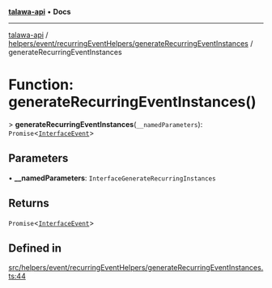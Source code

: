 [**talawa-api**](../../../../../README.md) • **Docs**

***

[talawa-api](../../../../../modules.md) / [helpers/event/recurringEventHelpers/generateRecurringEventInstances](../README.md) / generateRecurringEventInstances

# Function: generateRecurringEventInstances()

\> **generateRecurringEventInstances**(`__namedParameters`): `Promise`\<[`InterfaceEvent`](../../../../../models/Event/interfaces/InterfaceEvent.md)\>

## Parameters

• **\_\_namedParameters**: `InterfaceGenerateRecurringInstances`

## Returns

`Promise`\<[`InterfaceEvent`](../../../../../models/Event/interfaces/InterfaceEvent.md)\>

## Defined in

[src/helpers/event/recurringEventHelpers/generateRecurringEventInstances.ts:44](https://github.com/PalisadoesFoundation/talawa-api/blob/790ab2939a7c80eb0ff31afd318f8889a001f225/src/helpers/event/recurringEventHelpers/generateRecurringEventInstances.ts#L44)
